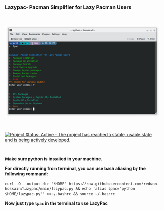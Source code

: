 ### Lazypac- Pacman Simplifier for Lazy Pacman Users

<br>

![LazyPac in action](./lazypac_in_action.png)

<br>


[![Project Status: Active – The project has reached a stable, usable state and is being actively developed.](https://www.repostatus.org/badges/latest/active.svg)](https://www.repostatus.org/#active)


<br>

**Make sure python is installed in your machine.**

**For directly running from terminal, you can use bash aliasing by the following command:**

`curl -O --output-dir "$HOME" https://raw.githubusercontent.com/redwan-hossain/lazypac/main/lazypac.py && echo 'alias lpac="python $HOME/lazypac.py"' >>~/.bashrc && source ~/.bashrc`

**Now just type `lpac` in the terminal to use LazyPac**
